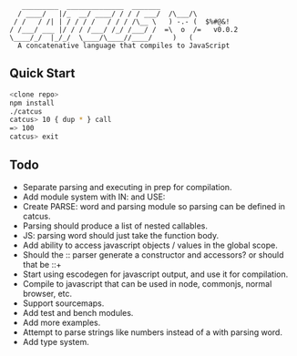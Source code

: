 ```
   _________  ______________  _______
  / ____/   |/_  __/ ____/ / / / ___/  /\___/\
 / /   / /| | / / / /   / / / /\__ \   ) -.- (  $%#@&!
/ /___/ ___ |/ / / /___/ /_/ /___/ /  =\  o  /=   v0.0.2
\____/_/  |_/_/  \____/\____//____/     )   (
  A concatenative language that compiles to JavaScript
```

## Quick Start

```bash
<clone repo>
npm install
./catcus
catcus> 10 { dup * } call
=> 100
catcus> exit
```

## Todo

* Separate parsing and executing in prep for compilation.
* Add module system with IN: and USE:
* Create PARSE: word and parsing module so parsing can be defined in catcus.
* Parsing should produce a list of nested callables.
* JS: parsing word should just take the function body.
* Add ability to access javascript objects / values in the global scope.
* Should the :: parser generate a constructor and accessors? or should that be ::+
* Start using escodegen for javascript output, and use it for compilation.
* Compile to javascript that can be used in node, commonjs, normal browser, etc.
* Support sourcemaps.
* Add test and bench modules.
* Add more examples.
* Attempt to parse strings like numbers instead of a with parsing word.
* Add type system.
